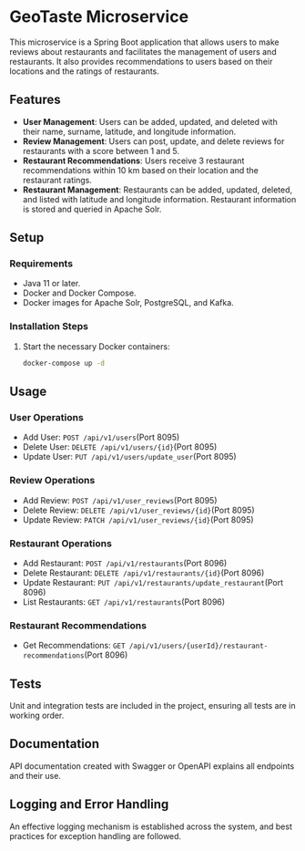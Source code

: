 # GeoTaste Microservice

This microservice is a Spring Boot application that allows users to make reviews about restaurants and facilitates the management of users and restaurants. It also provides recommendations to users based on their locations and the ratings of restaurants.

## Features
- **User Management**: Users can be added, updated, and deleted with their name, surname, latitude, and longitude information.
- **Review Management**: Users can post, update, and delete reviews for restaurants with a score between 1 and 5.
- **Restaurant Recommendations**: Users receive 3 restaurant recommendations within 10 km based on their location and the restaurant ratings.
- **Restaurant Management**: Restaurants can be added, updated, deleted, and listed with latitude and longitude information. Restaurant information is stored and queried in Apache Solr.

## Setup
### Requirements
- Java 11 or later.
- Docker and Docker Compose.
- Docker images for Apache Solr, PostgreSQL, and Kafka.

### Installation Steps
1. Start the necessary Docker containers:
    ```bash
    docker-compose up -d
    ```

## Usage
### User Operations
- Add User: `POST /api/v1/users`(Port 8095)
- Delete User: `DELETE /api/v1/users/{id}`(Port 8095)
- Update User: `PUT /api/v1/users/update_user`(Port 8095)

### Review Operations
- Add Review: `POST /api/v1/user_reviews`(Port 8095)
- Delete Review: `DELETE /api/v1/user_reviews/{id}`(Port 8095)
- Update Review: `PATCH /api/v1/user_reviews/{id}`(Port 8095)

### Restaurant Operations
- Add Restaurant: `POST /api/v1/restaurants`(Port 8096)
- Delete Restaurant: `DELETE /api/v1/restaurants/{id}`(Port 8096)
- Update Restaurant: `PUT /api/v1/restaurants/update_restaurant`(Port 8096)
- List Restaurants: `GET /api/v1/restaurants`(Port 8096)

### Restaurant Recommendations
- Get Recommendations: `GET /api/v1/users/{userId}/restaurant-recommendations`(Port 8096)

## Tests
Unit and integration tests are included in the project, ensuring all tests are in working order.

## Documentation
API documentation created with Swagger or OpenAPI explains all endpoints and their use.

## Logging and Error Handling
An effective logging mechanism is established across the system, and best practices for exception handling are followed.